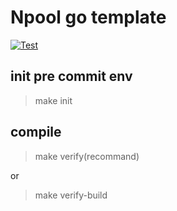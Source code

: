 # Npool go template

[![Test](https://github.com/NpoolPlatform/go-template/actions/workflows/main.yml/badge.svg?branch=master)](https://github.com/NpoolPlatform/go-template/actions/workflows/main.yml)

## init pre commit env
> make init

## compile

> make verify(recommand)

or

> make verify-build
